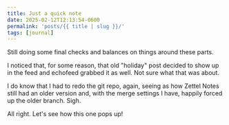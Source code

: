```yaml
---
title: Just a quick note
date: 2025-02-12T12:13:54-0600
permalink: 'posts/{{ title | slug }}/'
tags: [journal]
---
```


Still doing some final checks and balances on things around these parts. 

I noticed that, for some reason, that old "holiday" post decided to show up in the feed and echofeed grabbed it as well. Not sure what that was about. 

I do know that I had to redo the git repo, again, seeing as how Zettel Notes still had an older version and, with the merge settings I have, happily forced up the older branch. Sigh.

All right. Let's see how this one pops up!